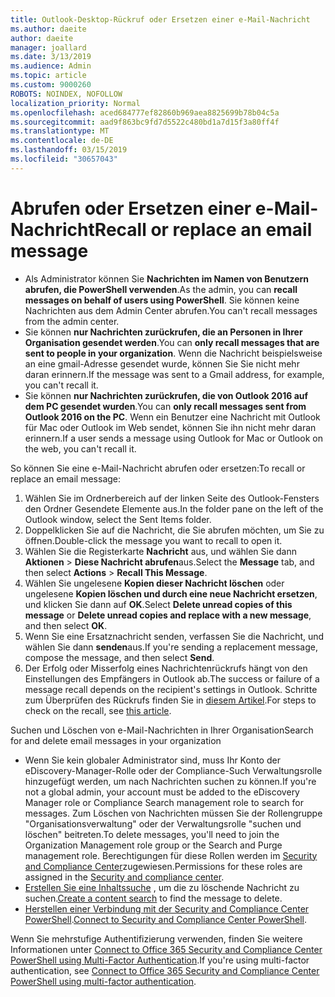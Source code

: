 ```yaml
---
title: Outlook-Desktop-Rückruf oder Ersetzen einer e-Mail-Nachricht
ms.author: daeite
author: daeite
manager: joallard
ms.date: 3/13/2019
ms.audience: Admin
ms.topic: article
ms.custom: 9000260
ROBOTS: NOINDEX, NOFOLLOW
localization_priority: Normal
ms.openlocfilehash: aced684777ef82860b969aea8825699b78b04c5a
ms.sourcegitcommit: aad9f863bc9fd7d5522c480bd1a7d15f3a80ff4f
ms.translationtype: MT
ms.contentlocale: de-DE
ms.lasthandoff: 03/15/2019
ms.locfileid: "30657043"
---
```

# <a name="recall-or-replace-an-email-message"></a><span data-ttu-id="0d7dc-102">Abrufen oder Ersetzen einer e-Mail-Nachricht</span><span class="sxs-lookup"><span data-stu-id="0d7dc-102">Recall or replace an email message</span></span>

- <span data-ttu-id="0d7dc-103">Als Administrator können Sie **Nachrichten im Namen von Benutzern abrufen, die PowerShell verwenden**.</span><span class="sxs-lookup"><span data-stu-id="0d7dc-103">As the admin, you can **recall messages on behalf of users using PowerShell**.</span></span> <span data-ttu-id="0d7dc-104">Sie können keine Nachrichten aus dem Admin Center abrufen.</span><span class="sxs-lookup"><span data-stu-id="0d7dc-104">You can't recall messages from the admin center.</span></span>
- <span data-ttu-id="0d7dc-105">Sie können **nur Nachrichten zurückrufen, die an Personen in Ihrer Organisation gesendet werden**.</span><span class="sxs-lookup"><span data-stu-id="0d7dc-105">You can **only recall messages that are sent to people in your organization**.</span></span> <span data-ttu-id="0d7dc-106">Wenn die Nachricht beispielsweise an eine gmail-Adresse gesendet wurde, können Sie Sie nicht mehr daran erinnern.</span><span class="sxs-lookup"><span data-stu-id="0d7dc-106">If the message was sent to a Gmail address, for example, you can't recall it.</span></span>
- <span data-ttu-id="0d7dc-107">Sie können **nur Nachrichten zurückrufen, die von Outlook 2016 auf dem PC gesendet wurden**.</span><span class="sxs-lookup"><span data-stu-id="0d7dc-107">You can **only recall messages sent from Outlook 2016 on the PC**.</span></span> <span data-ttu-id="0d7dc-108">Wenn ein Benutzer eine Nachricht mit Outlook für Mac oder Outlook im Web sendet, können Sie ihn nicht mehr daran erinnern.</span><span class="sxs-lookup"><span data-stu-id="0d7dc-108">If a user sends a message using Outlook for Mac or Outlook on the web, you can't recall it.</span></span>

<span data-ttu-id="0d7dc-109">So können Sie eine e-Mail-Nachricht abrufen oder ersetzen:</span><span class="sxs-lookup"><span data-stu-id="0d7dc-109">To recall or replace an email message:</span></span>

1. <span data-ttu-id="0d7dc-110">Wählen Sie im Ordnerbereich auf der linken Seite des Outlook-Fensters den Ordner Gesendete Elemente aus.</span><span class="sxs-lookup"><span data-stu-id="0d7dc-110">In the folder pane on the left of the Outlook window, select the Sent Items folder.</span></span>
1. <span data-ttu-id="0d7dc-111">Doppelklicken Sie auf die Nachricht, die Sie abrufen möchten, um Sie zu öffnen.</span><span class="sxs-lookup"><span data-stu-id="0d7dc-111">Double-click the message you want to recall to open it.</span></span>
1. <span data-ttu-id="0d7dc-112">Wählen Sie die Registerkarte **Nachricht** aus, und wählen Sie dann **Aktionen** > **Diese Nachricht abrufen**aus.</span><span class="sxs-lookup"><span data-stu-id="0d7dc-112">Select the **Message** tab, and then select **Actions** > **Recall This Message**.</span></span>
1. <span data-ttu-id="0d7dc-113">Wählen Sie ungelesene **Kopien dieser Nachricht löschen** oder ungelesene **Kopien löschen und durch eine neue Nachricht ersetzen**, und klicken Sie dann auf **OK**.</span><span class="sxs-lookup"><span data-stu-id="0d7dc-113">Select **Delete unread copies of this message** or **Delete unread copies and replace with a new message**, and then select **OK**.</span></span>
1. <span data-ttu-id="0d7dc-114">Wenn Sie eine Ersatznachricht senden, verfassen Sie die Nachricht, und wählen Sie dann **senden**aus.</span><span class="sxs-lookup"><span data-stu-id="0d7dc-114">If you're sending a replacement message, compose the message, and then select **Send**.</span></span>
1. <span data-ttu-id="0d7dc-115">Der Erfolg oder Misserfolg eines Nachrichtenrückrufs hängt von den Einstellungen des Empfängers in Outlook ab.</span><span class="sxs-lookup"><span data-stu-id="0d7dc-115">The success or failure of a message recall depends on the recipient's settings in Outlook.</span></span> <span data-ttu-id="0d7dc-116">Schritte zum Überprüfen des Rückrufs finden Sie in [diesem Artikel](https://support.office.com/article/35027f88-d655-4554-b4f8-6c0729a723a0).</span><span class="sxs-lookup"><span data-stu-id="0d7dc-116">For steps to check on the recall, see [this article](https://support.office.com/article/35027f88-d655-4554-b4f8-6c0729a723a0).</span></span>

<span data-ttu-id="0d7dc-117">Suchen und Löschen von e-Mail-Nachrichten in Ihrer Organisation</span><span class="sxs-lookup"><span data-stu-id="0d7dc-117">Search for and delete email messages in your organization</span></span>

- <span data-ttu-id="0d7dc-118">Wenn Sie kein globaler Administrator sind, muss Ihr Konto der eDiscovery-Manager-Rolle oder der Compliance-Such Verwaltungsrolle hinzugefügt werden, um nach Nachrichten suchen zu können.</span><span class="sxs-lookup"><span data-stu-id="0d7dc-118">If you're not a global admin, your account must be added to the eDiscovery Manager role or Compliance Search management role to search for messages.</span></span> <span data-ttu-id="0d7dc-119">Zum Löschen von Nachrichten müssen Sie der Rollengruppe "Organisationsverwaltung" oder der Verwaltungsrolle "suchen und löschen" beitreten.</span><span class="sxs-lookup"><span data-stu-id="0d7dc-119">To delete messages, you'll need to join the Organization Management role group or the Search and Purge management role.</span></span> <span data-ttu-id="0d7dc-120">Berechtigungen für diese Rollen werden im [Security and Compliance Center](https://go.microsoft.com/fwlink/?linkid=2083731)zugewiesen.</span><span class="sxs-lookup"><span data-stu-id="0d7dc-120">Permissions for these roles are assigned in the [Security and compliance center](https://go.microsoft.com/fwlink/?linkid=2083731).</span></span>
- <span data-ttu-id="0d7dc-121">[Erstellen Sie eine Inhaltssuche](https://docs.microsoft.com/office365/securitycompliance/content-search) , um die zu löschende Nachricht zu suchen.</span><span class="sxs-lookup"><span data-stu-id="0d7dc-121">[Create a content search](https://docs.microsoft.com/office365/securitycompliance/content-search) to find the message to delete.</span></span>
- <span data-ttu-id="0d7dc-122">[Herstellen einer Verbindung mit der Security and Compliance Center PowerShell](https://docs.microsoft.com/powershell/exchange/office-365-scc/connect-to-scc-powershell/connect-to-scc-powershell?view=exchange-ps).</span><span class="sxs-lookup"><span data-stu-id="0d7dc-122">[Connect to Security and Compliance Center PowerShell](https://docs.microsoft.com/powershell/exchange/office-365-scc/connect-to-scc-powershell/connect-to-scc-powershell?view=exchange-ps).</span></span>

<span data-ttu-id="0d7dc-123">Wenn Sie mehrstufige Authentifizierung verwenden, finden Sie weitere Informationen unter [Connect to Office 365 Security and Compliance Center PowerShell using Multi-Factor Authentication](https://docs.microsoft.com/powershell/exchange/office-365-scc/connect-to-scc-powershell/mfa-connect-to-scc-powershell?view=exchange-ps).</span><span class="sxs-lookup"><span data-stu-id="0d7dc-123">If you're using multi-factor authentication, see [Connect to Office 365 Security and Compliance Center PowerShell using multi-factor authentication](https://docs.microsoft.com/powershell/exchange/office-365-scc/connect-to-scc-powershell/mfa-connect-to-scc-powershell?view=exchange-ps).</span></span>